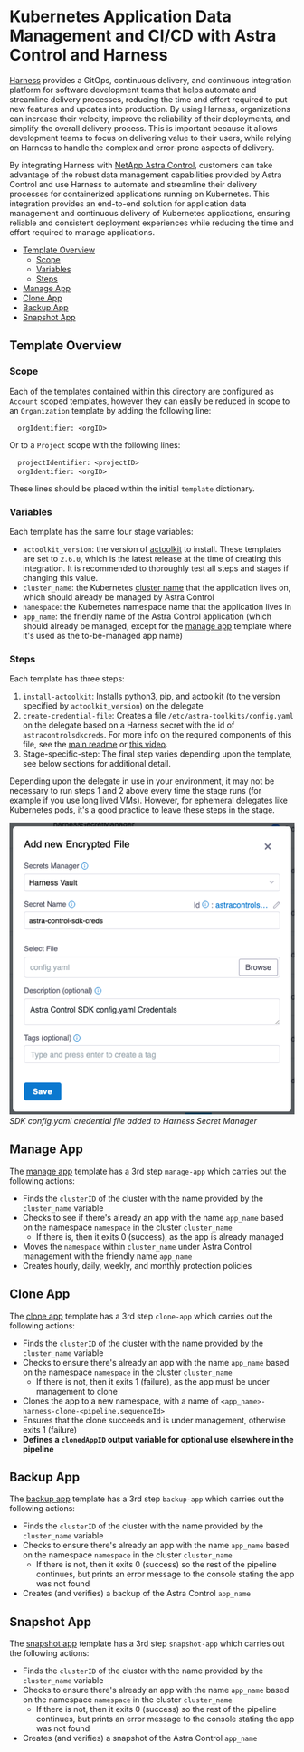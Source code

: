 # Kubernetes Application Data Management and CI/CD with Astra Control and Harness

[Harness](https://www.harness.io/) provides a GitOps, continuous delivery, and continuous integration platform for software development teams that helps automate and streamline delivery processes, reducing the time and effort required to put new features and updates into production. By using Harness, organizations can increase their velocity, improve the reliability of their deployments, and simplify the overall delivery process. This is important because it allows development teams to focus on delivering value to their users, while relying on Harness to handle the complex and error-prone aspects of delivery.

By integrating Harness with [NetApp Astra Control](https://cloud.netapp.com/astra), customers can take advantage of the robust data management capabilities provided by Astra Control and use Harness to automate and streamline their delivery processes for containerized applications running on Kubernetes. This integration provides an end-to-end solution for application data management and continuous delivery of Kubernetes applications, ensuring reliable and consistent deployment experiences while reducing the time and effort required to manage applications.

* [Template Overview](#template-overview)
  * [Scope](#scope)
  * [Variables](#variables)
  * [Steps](#steps)
* [Manage App](#manage-app)
* [Clone App](#clone-app)
* [Backup App](#backup-app)
* [Snapshot App](#snapshot-app)

## Template Overview

### Scope

Each of the templates contained within this directory are configured as `Account` scoped templates, however they can easily be reduced in scope to an `Organization` template by adding the following line:

```text
  orgIdentifier: <orgID>
```

Or to a `Project` scope with the following lines:

```text
  projectIdentifier: <projectID>
  orgIdentifier: <orgID>
```

These lines should be placed within the initial `template` dictionary.

### Variables

Each template has the same four stage variables:

* `actoolkit_version`: the version of [actoolkit](https://pypi.org/project/actoolkit/) to install. These templates are set to `2.6.0`, which is the latest release at the time of creating this integration. It is recommended to thoroughly test all steps and stages if changing this value.
* `cluster_name`: the Kubernetes [cluster name](../../docs/toolkit/list/README.md#clusters) that the application lives on, which should already be managed by Astra Control
* `namespace`: the Kubernetes namespace name that the application lives in
* `app_name`: the friendly name of the Astra Control application (which should already be managed, except for the [manage app](#manage-app) template where it's used as the to-be-managed app name)

### Steps

Each template has three steps:

1. `install-actoolkit`: Installs python3, pip, and actoolkit (to the version specified by `actoolkit_version`) on the delegate
1. `create-credential-file`: Creates a file `/etc/astra-toolkits/config.yaml` on the delegate based on a Harness secret with the id of `astracontrolsdkcreds`. For more info on the required components of this file, see the [main readme](../../README.md#authentication) or [this video](https://www.youtube.com/watch?v=o-q-q_41A5A).
1. Stage-specific-step: The final step varies depending upon the template, see below sections for additional detail.

Depending upon the delegate in use in your environment, it may not be necessary to run steps 1 and 2 above every time the stage runs (for example if you use long lived VMs). However, for ephemeral delegates like Kubernetes pods, it's a good practice to leave these steps in the stage.

![SDK config.yaml credential file added to Harness Secret Manager](images/01-credentials-harness-secret-file.png)
\
_SDK config.yaml credential file added to Harness Secret Manager_

## Manage App

The [manage app](./astra-manage-app.yaml) template has a 3rd step `manage-app` which carries out the following actions:

* Finds the `clusterID` of the cluster with the name provided by the `cluster_name` variable
* Checks to see if there's already an app with the name `app_name` based on the namespace `namespace` in the cluster `cluster_name`
  * If there is, then it exits 0 (success), as the app is already managed
* Moves the `namespace` within `cluster_name` under Astra Control management with the friendly name `app_name`
* Creates hourly, daily, weekly, and monthly protection policies

## Clone App

The [clone app](./astra-clone-app.yaml) template has a 3rd step `clone-app` which carries out the following actions:

* Finds the `clusterID` of the cluster with the name provided by the `cluster_name` variable
* Checks to ensure there's already an app with the name `app_name` based on the namespace `namespace` in the cluster `cluster_name`
  * If there is not, then it exits 1 (failure), as the app must be under management to clone
* Clones the app to a new namespace, with a name of `<app_name>-harness-clone-<pipeline.sequenceId>`
* Ensures that the clone succeeds and is under management, otherwise exits 1 (failure)
* **Defines a `clonedAppID` output variable for optional use elsewhere in the pipeline**

## Backup App

The [backup app](./astra-backup-app.yaml) template has a 3rd step `backup-app` which carries out the following actions:

* Finds the `clusterID` of the cluster with the name provided by the `cluster_name` variable
* Checks to ensure there's already an app with the name `app_name` based on the namespace `namespace` in the cluster `cluster_name`
  * If there is not, then it exits 0 (success) so the rest of the pipeline continues, but prints an error message to the console stating the app was not found
* Creates (and verifies) a backup of the Astra Control `app_name`

## Snapshot App

The [snapshot app](./astra-snapshot-app.yaml) template has a 3rd step `snapshot-app` which carries out the following actions:

* Finds the `clusterID` of the cluster with the name provided by the `cluster_name` variable
* Checks to ensure there's already an app with the name `app_name` based on the namespace `namespace` in the cluster `cluster_name`
  * If there is not, then it exits 0 (success) so the rest of the pipeline continues, but prints an error message to the console stating the app was not found
* Creates (and verifies) a snapshot of the Astra Control `app_name`
